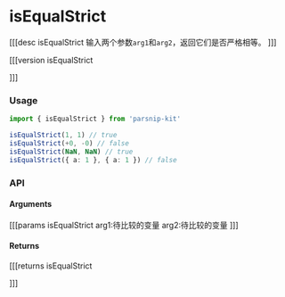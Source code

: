# isEqualStrict
[[[desc isEqualStrict
输入两个参数`arg1`和`arg2`，返回它们是否严格相等。
]]]

[[[version isEqualStrict
  
]]]
### Usage

```ts
import { isEqualStrict } from 'parsnip-kit'

isEqualStrict(1, 1) // true
isEqualStrict(+0, -0) // false
isEqualStrict(NaN, NaN) // true
isEqualStrict({ a: 1 }, { a: 1 }) // false
```


### API

#### Arguments
[[[params isEqualStrict
arg1:待比较的变量
arg2:待比较的变量
]]]
#### Returns
[[[returns isEqualStrict

]]]